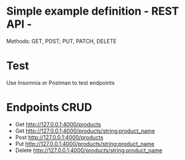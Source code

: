 # Simple example definition - REST API -
Methods: GET, POST; PUT, PATCH, DELETE

# Test 
Use Insomnia or Postman to test endpoints

# Endpoints CRUD
- Get http://127.0.0.1:4000/products
- Get http://127.0.0.1:4000/products/<string:product_name>
- Post http://127.0.0.1:4000/products 
- Put http://127.0.0.1:4000/products/<string:product_name>
- Delete http://127.0.0.1:4000/products/<string:product_name>



